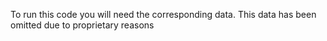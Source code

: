 To run this code you will need the corresponding data. This data has been omitted due to proprietary reasons
